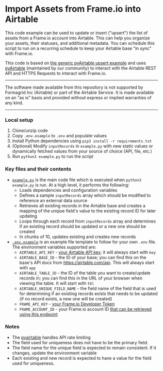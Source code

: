 # Import Assets from Frame.io into Airtable 

This code example can be used to update or insert ("upsert") the list of assets from a Frame.io account into Airtable. This can help you organize your assets, their statuses, and additional metadata. You can schedule this script to run on a recurring schedule to keep your Airtable base "in sync" with Frame.io.

This code is based on [the generic pyAirtable upsert example]((.../../../../../javascript/using_pyAirtable/)) and uses [pyAirtable](https://github.com/gtalarico/pyairtable) (maintained by our community) to interact with the Airtable REST API and HTTPS Requests to interact with Frame.io.

---

The software made available from this repository is not supported by Formagrid Inc (Airtable) or part of the Airtable Service. It is made available on an "as is" basis and provided without express or implied warranties of any kind.

---

### Local setup
1. Clone/unzip code
2. Copy `.env.example` to `.env` and populate values
3. Install Python dependencies using `pip3 install -r requirements.txt`
4. (Optional) Modify `inputRecords` in `example.py` with new static values or dynamically fetched values from your source of choice (API, file, etc.)
5. Run `python3 example.py` to run the script

### Key files and their contents
- [`example.py`](example.py) is the main code file which is executed when `python3 example.py` is run. At a high level, it performs the following:
  - Loads dependencies and configuration variables
  - Defines a sample `inputRecords` array which should be modified to reference an external data source
  - Retrieves all existing records in the Airtable base and creates a mapping of the unqiue field's value to the existing record ID for later updating
  - Loops through each record from `inputRecords` array and determines if an existing record should be updated or a new one should be created
  - In chunks of 10, updates existing and creates new records
- [`.env.example`](.env.example) is an example file template to follow for your own `.env` file. The environment variables supported are:
  - `AIRTABLE_API_KEY` - [your Airtable API key](https://support.airtable.com/hc/en-us/articles/219046777-How-do-I-get-my-API-key-); it will always start with `key`
  - `AIRTABLE_BASE_ID` - the ID of your base; you can find this on the base's API docs from https://airtable.com/api. This will always start with `app`
  - `AIRTABLE_TABLE_ID` - the ID of the table you want to create/update records in; you can find this in the URL of your browser when viewing the table. It will start with `tbl`
  - `AIRTABLE_UNIQUE_FIELD_NAME` - the field name of the field that is used for determining if an existing records exists that needs to be updated (if no record exists, a new one will be created)
  - `FRAME_API_KEY` - [your Frame.io Developer Token](https://developer.frame.io/app/tokens)
  - `FRAME_ACCOUNT_ID` - your Frame.io account ID [that can be retrieved using this endpoint](https://developer.frame.io/api/reference/operation/getMe/)

### Notes
- The [pyairtable](https://github.com/gtalarico/pyairtable) handles API rate limiting
- The field used for uniqueness does not have to be the primary field.
- The field name for the unique field is expected to remain consistent. If it changes, update the environment variable
- Each existing and new record is expected to have a value for the field used for uniqueness. 